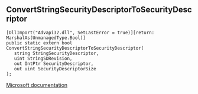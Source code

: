 ## ConvertStringSecurityDescriptorToSecurityDescriptor

```
[DllImport("Advapi32.dll", SetLastError = true)][return: MarshalAs(UnmanagedType.Bool)]
public static extern bool ConvertStringSecurityDescriptorToSecurityDescriptor(
   string StringSecurityDescriptor,
   uint StringSDRevision,
   out IntPtr SecurityDescriptor,
   out uint SecurityDescriptorSize
);
```

[Microsoft documentation](https://docs.microsoft.com/en-us/windows/win32/api/aclapi/nf-aclapi-convertstringsecuritydescriptortosecuritydescriptora)
